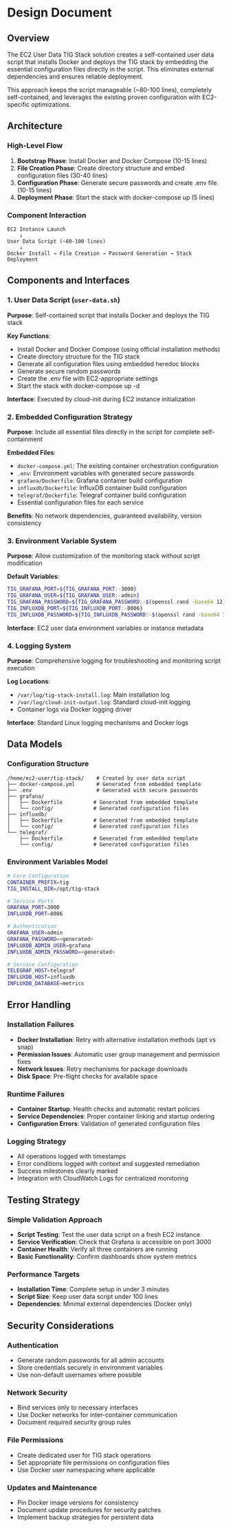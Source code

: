 # Design Document

## Overview

The EC2 User Data TIG Stack solution creates a self-contained user data script that installs Docker and deploys the TIG stack by embedding the essential configuration files directly in the script. This eliminates external dependencies and ensures reliable deployment.

This approach keeps the script manageable (~80-100 lines), completely self-contained, and leverages the existing proven configuration with EC2-specific optimizations.

## Architecture

### High-Level Flow
1. **Bootstrap Phase**: Install Docker and Docker Compose (10-15 lines)
2. **File Creation Phase**: Create directory structure and embed configuration files (30-40 lines)
3. **Configuration Phase**: Generate secure passwords and create .env file (10-15 lines)
4. **Deployment Phase**: Start the stack with docker-compose up (5 lines)

### Component Interaction
```
EC2 Instance Launch
    ↓
User Data Script (~80-100 lines)
    ↓
Docker Install → File Creation → Password Generation → Stack Deployment
```

## Components and Interfaces

### 1. User Data Script (`user-data.sh`)
**Purpose**: Self-contained script that installs Docker and deploys the TIG stack

**Key Functions**:
- Install Docker and Docker Compose (using official installation methods)
- Create directory structure for the TIG stack
- Generate all configuration files using embedded heredoc blocks
- Generate secure random passwords
- Create the .env file with EC2-appropriate settings
- Start the stack with docker-compose up -d

**Interface**: Executed by cloud-init during EC2 instance initialization

### 2. Embedded Configuration Strategy
**Purpose**: Include all essential files directly in the script for complete self-containment

**Embedded Files**:
- `docker-compose.yml`: The existing container orchestration configuration
- `.env`: Environment variables with generated secure passwords
- `grafana/Dockerfile`: Grafana container build configuration
- `influxdb/Dockerfile`: InfluxDB container build configuration  
- `telegraf/Dockerfile`: Telegraf container build configuration
- Essential configuration files for each service

**Benefits**: No network dependencies, guaranteed availability, version consistency

### 3. Environment Variable System
**Purpose**: Allow customization of the monitoring stack without script modification

**Default Variables**:
```bash
TIG_GRAFANA_PORT=${TIG_GRAFANA_PORT:-3000}
TIG_GRAFANA_USER=${TIG_GRAFANA_USER:-admin}
TIG_GRAFANA_PASSWORD=${TIG_GRAFANA_PASSWORD:-$(openssl rand -base64 12)}
TIG_INFLUXDB_PORT=${TIG_INFLUXDB_PORT:-8086}
TIG_INFLUXDB_PASSWORD=${TIG_INFLUXDB_PASSWORD:-$(openssl rand -base64 12)}
```

**Interface**: EC2 user data environment variables or instance metadata

### 4. Logging System
**Purpose**: Comprehensive logging for troubleshooting and monitoring script execution

**Log Locations**:
- `/var/log/tig-stack-install.log`: Main installation log
- `/var/log/cloud-init-output.log`: Standard cloud-init logging
- Container logs via Docker logging driver

**Interface**: Standard Linux logging mechanisms and Docker logs

## Data Models

### Configuration Structure
```
/home/ec2-user/tig-stack/    # Created by user data script
├── docker-compose.yml       # Generated from embedded template
├── .env                     # Generated with secure passwords
├── grafana/
│   ├── Dockerfile          # Generated from embedded template
│   └── config/             # Generated configuration files
├── influxdb/
│   ├── Dockerfile          # Generated from embedded template
│   └── config/             # Generated configuration files
└── telegraf/
    ├── Dockerfile          # Generated from embedded template
    └── config/             # Generated configuration files
```

### Environment Variables Model
```bash
# Core Configuration
CONTAINER_PREFIX=tig
TIG_INSTALL_DIR=/opt/tig-stack

# Service Ports
GRAFANA_PORT=3000
INFLUXDB_PORT=8086

# Authentication
GRAFANA_USER=admin
GRAFANA_PASSWORD=<generated>
INFLUXDB_ADMIN_USER=grafana
INFLUXDB_ADMIN_PASSWORD=<generated>

# Service Configuration
TELEGRAF_HOST=telegraf
INFLUXDB_HOST=influxdb
INFLUXDB_DATABASE=metrics
```

## Error Handling

### Installation Failures
- **Docker Installation**: Retry with alternative installation methods (apt vs snap)
- **Permission Issues**: Automatic user group management and permission fixes
- **Network Issues**: Retry mechanisms for package downloads
- **Disk Space**: Pre-flight checks for available space

### Runtime Failures
- **Container Startup**: Health checks and automatic restart policies
- **Service Dependencies**: Proper container linking and startup ordering
- **Configuration Errors**: Validation of generated configuration files

### Logging Strategy
- All operations logged with timestamps
- Error conditions logged with context and suggested remediation
- Success milestones clearly marked
- Integration with CloudWatch Logs for centralized monitoring

## Testing Strategy

### Simple Validation Approach
- **Script Testing**: Test the user data script on a fresh EC2 instance
- **Service Verification**: Check that Grafana is accessible on port 3000
- **Container Health**: Verify all three containers are running
- **Basic Functionality**: Confirm dashboards show system metrics

### Performance Targets
- **Installation Time**: Complete setup in under 3 minutes
- **Script Size**: Keep user data script under 100 lines
- **Dependencies**: Minimal external dependencies (Docker only)

## Security Considerations

### Authentication
- Generate random passwords for all admin accounts
- Store credentials securely in environment variables
- Use non-default usernames where possible

### Network Security
- Bind services only to necessary interfaces
- Use Docker networks for inter-container communication
- Document required security group rules

### File Permissions
- Create dedicated user for TIG stack operations
- Set appropriate file permissions on configuration files
- Use Docker user namespacing where applicable

### Updates and Maintenance
- Pin Docker image versions for consistency
- Document update procedures for security patches
- Implement backup strategies for persistent data